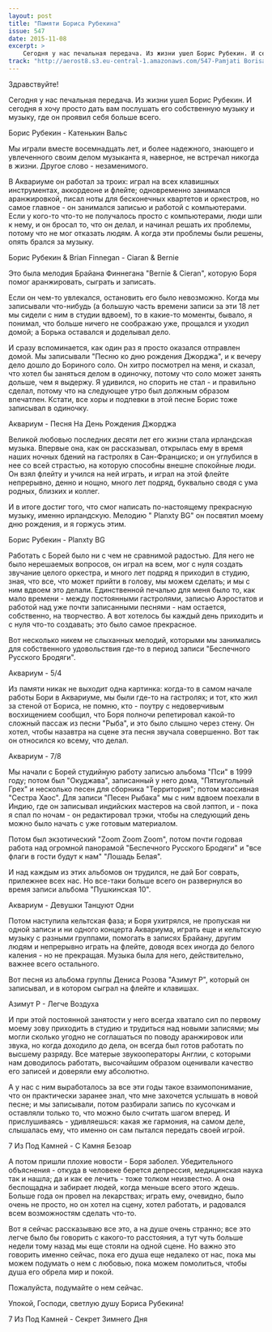 ```yaml
---
layout: post
title: "Памяти Бориса Рубекина"
issue: 547
date: 2015-11-08
excerpt: >
    Сегодня у нас печальная передача. Из жизни ушел Борис Рубекин. И сегодня я хочу просто дать вам послушать его собственную музыку и музыку, где он проявил себя больше всего.
track: "http://aerost8.s3.eu-central-1.amazonaws.com/547-Pamjati Borisa Rubekina.mp3"
---
```


Здравствуйте!

Сегодня у нас печальная передача. Из жизни ушел Борис Рубекин. И сегодня я хочу просто дать вам послушать его собственную музыку и музыку, где он проявил себя больше всего.

Борис Рубекин - Катенькин Вальс

Мы играли вместе восемнадцать лет, и более надежного, знающего и увлеченного своим делом музыканта я, наверное, не встречал никогда в жизни. Другое слово - незаменимого.

В Аквариуме он работал за троих: играл на всех клавишных инструментах, аккордеоне и флейте; одновременно занимался аранжировкой, писал ноты для бесконечных квартетов и оркестров, но самое главное - он занимался записью и работой с компьютерами. Если у кого-то что-то не получалось просто с компьютерами, люди шли к нему, и он бросал то, что он делал, и начинал решать их проблемы, потому что не мог отказать людям. А когда эти проблемы были решены, опять брался за музыку.

Борис Рубекин & Brian Finnegan - Ciaran & Bernie

Это была мелодия Брайана Финнегана "Bernie & Cieran", которую Боря помог аранжировать, сыграть и записать.

Если он чем-то увлекался, остановить его было невозможно. Когда мы записывали что-нибудь (а большую часть времени записи за эти 18 лет мы сидели с ним в студии вдвоем), то в какие-то моменты, бывало, я понимал, что больше ничего не соображаю уже, прощался и уходил домой; а Борька оставался и доделывал дело.

И сразу вспоминается, как один раз я просто оказался отправлен домой. Мы записывали "Песню ко дню рождения Джорджа", и к вечеру дело дошло до Бориного соло. Он хитро посмотрел на меня, и сказал, что хотел бы заняться делом в одиночку, потому что соло может занять дольше, чем я выдержу. Я удивился, но спорить не стал - и правильно сделал, потому что на следующее утро был должным образом впечатлен. Кстати, все хоры и подпевки в этой песне Борис тоже записывал в одиночку.

Аквариум - Песня На День Рождения Джорджа

Великой любовью последних десяти лет его жизни стала ирландская музыка. Впервые она, как он рассказывал, открылась ему в время наших ночных бдений на гастролях в Сан-Франциско; и он углубился в нее со всей страстью, на которую способны внешне спокойные люди. Он взял флейту и учился на ней играть, и играл на этой флейте непрерывно, денно и нощно, много лет подряд, буквально сводя с ума родных, близких и коллег.

И в итоге достиг того, что смог написать по-настоящему прекрасную музыку, именно ирландскую. Мелодию " Planxty BG" он посвятил моему дню рождения, и я горжусь этим.

Борис Рубекин - Planxty BG

Работать с Борей было ни с чем не сравнимой радостью. Для него не было нерешаемых вопросов, он играл на всем, мог с нуля создать звучание целого оркестра, и много лет подряд я приходил в студию, зная, что все, что может прийти в голову, мы можем сделать; и мы с ним вдвоем это делали. Единственной печалью для меня было то, как мало времени - между постоянными гастролями, записью Аэростатов и работой над уже почти записанными песнями - нам остается, собственно, на творчество. А вот хотелось бы каждый день приходить и с нуля что-то создавать; это было самое прекрасное.

Вот несколько никем не слыханных мелодий, которыми мы занимались для собственного удовольствия где-то в период записи "Беспечного Русского Бродяги".

Аквариум - 5/4

Из памяти никак не выходит одна картинка: когда-то в самом начале работы Бори в Аквариуме, мы были где-то на гастролях; и тот, кто жил за стеной от Бориса, не помню, кто - поутру с недоверчивым восхищением сообщил, что Боря полночи репетировал какой-то сложный пассаж из песни "Рыба", и это было слышно через стену. Он хотел, чтобы назавтра на сцене эта песня звучала совершенно. Вот так он относился ко всему, что делал.

Аквариум - 7/8

Мы начали с Борей студийную работу записью альбома "Пси" в 1999 году; потом был "Окуджава", записанный у него дома, "Пятиугольный Грех" и несколько песен для сборника "Территория"; потом массивная "Сестра Хаос". Для записи "Песен Рыбака" мы с ним вдвоем поехали в Индию, где он записывал индийских мастеров на свой лэптоп, и - пока я спал по ночам - он редактировал трэки, чтобы на следующий день можно было начать с уже готовым материалом.

Потом был экзотический "Zoom Zoom Zoom", потом почти годовая работа над огромной панорамой "Беспечного Русского Бродяги" и "все флаги в гости будут к нам" "Лошадь Белая".

И над каждым из этих альбомов он трудился, не дай Бог соврать, прилежнее всех нас. Но все-таки больше всего он развернулся во время записи альбома "Пушкинская 10".

Аквариум - Девушки Танцуют Одни

Потом наступила кельтская фаза; и Боря ухитрялся, не пропуская ни одной записи и ни одного концерта Аквариума, играть еще и кельтскую музыку с разными группами, помогать в записях Брайану, другим людям и непрерывно играть на флейте, доводя всех иногда до белого каления - но не прекращая. Музыка была для него, действительно, важнее всего остального.

Вот песня из альбома группы Дениса Розова "Азимут Р", который он записывал, и в котором сыграл на флейте и клавишах.

Азимут Р - Легче Воздуха

И при этой постоянной занятости у него всегда хватало сил по первому моему зову приходить в студию и трудиться над новыми записями; мы могли сколько угодно не соглашаться по поводу аранжировок или звука, но когда доходило до дела, он всегда был готов работать по высшему разряду. Все матерые звукооператоры Англии, с которыми нам доводилось работать, высочайшим образом оценивали качество его записей и доверяли ему абсолютно.

А у нас с ним выработалось за все эти годы такое взаимопонимание, что он практически заранее знал, что мне захочется услышать в новой песне; и мы записывали, потом разбирали запись по кусочкам и оставляли только то, что можно было считать шагом вперед. И прислушиваясь - удивляешься: какая же гармония, на самом деле, слышалась ему, что именно он сам пытался передать своей игрой.

7 Из Под Камней - С Камня Безоар

А потом пришли плохие новости - Боря заболел. Убедительного объяснения - откуда в человеке берется депрессия, медицинская наука так и нашла; да и как ее лечить - тоже толком неизвестно. А она беспощадна и забирает людей, когда меньше всего этого ждешь. Больше года он провел на лекарствах; играть ему, очевидно, было очень не просто, но он хотел на сцену, хотел работать, и радовался всем возможностям сделать что-то.

Вот я сейчас рассказываю все это, а на душе очень странно; все это легче было бы говорить с какого-то расстояния, а тут чуть больше недели тому назад мы еще стояли на одной сцене. Но важно это говорить именно сейчас, пока его душа еще недалеко от нас, пока мы можем подумать о нем с любовью, пока можем помолиться, чтобы душа его обрела мир и покой.

Пожалуйста, подумайте о нем сейчас.

Упокой, Господи, светлую душу Бориса Рубекина!

7 Из Под Камней - Секрет Зимнего Дня
